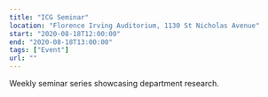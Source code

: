 ```yaml
---
title: "ICG Seminar"
location: "Florence Irving Auditorium, 1130 St Nicholas Avenue"
start: "2020-08-18T12:00:00"
end: "2020-08-18T13:00:00"
tags: ["Event"]
url: ""
---
```


Weekly seminar series showcasing department research.

<!-- endexcerpt -->
